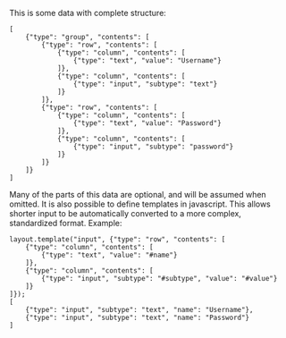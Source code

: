 
This is some data with complete structure:

	[
		{"type": "group", "contents": [
			{"type": "row", "contents": [
				{"type": "column", "contents": [
					{"type": "text", "value": "Username"}
				]},
				{"type": "column", "contents": [
					{"type": "input", "subtype": "text"}
				]}
			]},
			{"type": "row", "contents": [
				{"type": "column", "contents": [
					{"type": "text", "value": "Password"}
				]},
				{"type": "column", "contents": [
					{"type": "input", "subtype": "password"}
				]}
			]}
		]}
	]

Many of the parts of this data are optional, and will be assumed when omitted. It is also possible to define templates in javascript. This allows shorter input to be automatically converted to a more complex, standardized format. Example:

	layout.template("input", {"type": "row", "contents": [
		{"type": "column", "contents": [
			{"type": "text", "value": "#name"}
		]},
		{"type": "column", "contents": [
			{"type": "input", "subtype": "#subtype", "value": "#value"}
		]}
	]});
	[
		{"type": "input", "subtype": "text", "name": "Username"},
		{"type": "input", "subtype": "text", "name": "Password"}
	]
